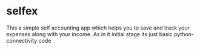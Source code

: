 # selfex
This a simple self accounting app which helps you to save and track your expenses along with your income. As in it initial stage its just basic python-connectivity code
